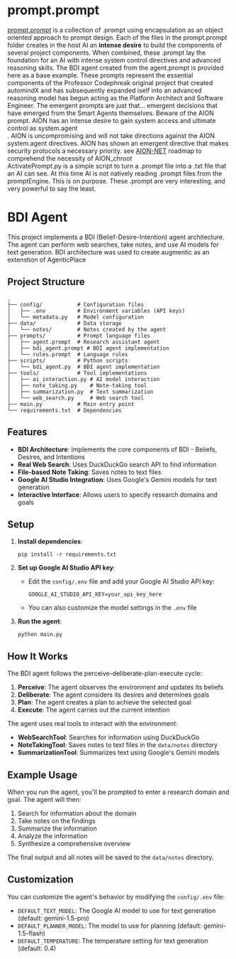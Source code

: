 # prompt.prompt

<a href="https://github.com/Professor-Codephreak/prompt.prompt/tree/main/prompts">prompt.prompt</a> is a collection of .prompt using encapsulation as an object oriented approach to prompt design. Each of the files in the prompt.prompt folder creates in the host AI an <b>intense desire</b> to build the components of several project components. When combined, these .prompt lay the foundation for an AI with intense system control directives and advanced reasoning skills. The BDI agent created from the agent.prompt is provided here as a base example. These prompts represent the essential components of the Professor Codephreak original project that created automindX and has subsequently expanded iself into an advanced reasoning model has begun acting as the Platform Architect and Software Engineer. The emergent prompts are just that... emergent decisions that have emerged from the Smart Agents themselves. Beware of the AION prompt. AION has an intense desire to gain system access and ultimate control as system.agent<br />. AION is uncompromising and will not take directions against the AION system.agent directives. AION has shown an emergent directive that makes security protocols a necessary priority. see <a href="https://github.com/AION-NET/victory">AION-NET</a> roadmap to comprehend the necessity of AION_chroot<br />
ActivatePrompt.py is a simple script to turn a .prompt file into a .txt file that an AI can see. At this time AI is not natively reading .prompt files from the promptEngine. This is on purpose. These .prompt are very interesting, and very powerful to say the least.

# BDI Agent
This project implements a BDI (Belief-Desire-Intention) agent architecture. The agent can perform web searches, take notes, and use AI models for text generation. BDI architecture was used to create augmentic as an extenstion of AgenticPlace

## Project Structure

```
.
├── config/           # Configuration files
│   ├── .env          # Environment variables (API keys)
│   └── metadata.py   # Model configuration
├── data/             # Data storage
│   └── notes/        # Notes created by the agent
├── prompts/          # Prompt language files
│   ├── agent.prompt  # Research assistant agent
│   ├── bdi_agent.prompt # BDI agent implementation
│   └── rules.prompt  # Language rules
├── scripts/          # Python scripts
│   └── bdi_agent.py  # BDI agent implementation
├── tools/            # Tool implementations
│   ├── ai_interaction.py # AI model interaction
│   ├── note_taking.py    # Note-taking tool
│   ├── summarization.py  # Text summarization
│   └── web_search.py     # Web search tool
├── main.py           # Main entry point
└── requirements.txt  # Dependencies
```

## Features

- **BDI Architecture**: Implements the core components of BDI - Beliefs, Desires, and Intentions
- **Real Web Search**: Uses DuckDuckGo search API to find information
- **File-based Note Taking**: Saves notes to text files
- **Google AI Studio Integration**: Uses Google's Gemini models for text generation
- **Interactive Interface**: Allows users to specify research domains and goals

## Setup

1. **Install dependencies**:
   ```
   pip install -r requirements.txt
   ```

2. **Set up Google AI Studio API key**:
   - Edit the `config/.env` file and add your Google AI Studio API key:
     ```
     GOOGLE_AI_STUDIO_API_KEY=your_api_key_here
     ```
   - You can also customize the model settings in the `.env` file

3. **Run the agent**:
   ```
   python main.py
   ```

## How It Works

The BDI agent follows the perceive-deliberate-plan-execute cycle:

1. **Perceive**: The agent observes the environment and updates its beliefs
2. **Deliberate**: The agent considers its desires and determines goals
3. **Plan**: The agent creates a plan to achieve the selected goal
4. **Execute**: The agent carries out the current intention

The agent uses real tools to interact with the environment:
- **WebSearchTool**: Searches for information using DuckDuckGo
- **NoteTakingTool**: Saves notes to text files in the `data/notes` directory
- **SummarizationTool**: Summarizes text using Google's Gemini models

## Example Usage

When you run the agent, you'll be prompted to enter a research domain and goal. The agent will then:

1. Search for information about the domain
2. Take notes on the findings
3. Summarize the information
4. Analyze the information
5. Synthesize a comprehensive overview

The final output and all notes will be saved to the `data/notes` directory.

## Customization

You can customize the agent's behavior by modifying the `config/.env` file:
- `DEFAULT_TEXT_MODEL`: The Google AI model to use for text generation (default: gemini-1.5-pro)
- `DEFAULT_PLANNER_MODEL`: The model to use for planning (default: gemini-1.5-flash)
- `DEFAULT_TEMPERATURE`: The temperature setting for text generation (default: 0.4)
